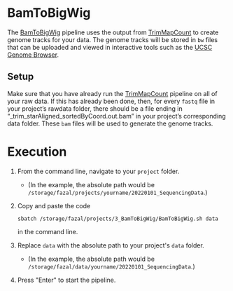 # BamToBigWig
The [BamToBigWig](https://fazallabbcm.github.io/FazalLabPipelines/BamToBigWig) pipeline uses the 
output from [TrimMapCount](https://fazallabbcm.github.io/FazalLabPipelines/TrimMapCount) to create 
genome tracks for your data. The genome tracks will be stored in `bw` files that can be uploaded and 
viewed in interactive tools such as the [UCSC Genome Browser](https://genome.ucsc.edu/).



## Setup

Make sure that you have already run the 
[TrimMapCount](https://fazallabbcm.github.io/FazalLabPipelines/TrimMapCount) pipeline on all of your 
raw data. If this has already been done, then, for every `fastq` file in your project’s rawdata 
folder, there should be a file ending in “_trim_starAligned_sortedByCoord.out.bam” in your project’s 
corresponding data folder. These `bam` files will be used to generate the genome tracks.



# Execution

1. From the command line, navigate to your `project` folder.
   - (In the example, the absolute path would be `/storage/fazal/projects/yourname/20220101_SequencingData`.)

2. Copy and paste the code
   ```
   sbatch /storage/fazal/projects/3_BamToBigWig/BamToBigWig.sh data
   ```
   in the command line.

3. Replace `data` with the absolute path to your project's `data` folder.
   - (In the example, the absolute path would be `/storage/fazal/data/yourname/20220101_SequencingData`.)

4. Press "Enter" to start the pipeline.

